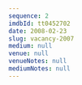 ```yaml
---
sequence: 2
imdbId: tt0452702
date: 2008-02-23
slug: vacancy-2007
medium: null
venue: null
venueNotes: null
mediumNotes: null
---
```


